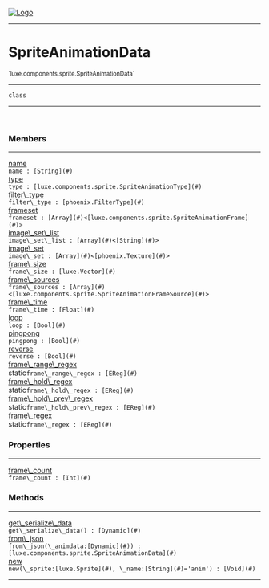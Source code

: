 
[![Logo](../../../../images/logo.png)](../../../../api/index.html)

---



<h1>SpriteAnimationData</h1>
<small>`luxe.components.sprite.SpriteAnimationData`</small>



---

`class`

---

&nbsp;
&nbsp;



<h3>Members</h3> <hr/><span class="member apipage">
                <a name="name"><a class="lift" href="#name">name</a></a><div class="clear"></div><code class="signature apipage">name : [String](#)</code><br/></span>
            <span class="small_desc_flat"></span><span class="member apipage">
                <a name="type"><a class="lift" href="#type">type</a></a><div class="clear"></div><code class="signature apipage">type : [luxe.components.sprite.SpriteAnimationType](#)</code><br/></span>
            <span class="small_desc_flat"></span><span class="member apipage">
                <a name="filter_type"><a class="lift" href="#filter_type">filter\_type</a></a><div class="clear"></div><code class="signature apipage">filter\_type : [phoenix.FilterType](#)</code><br/></span>
            <span class="small_desc_flat"></span><span class="member apipage">
                <a name="frameset"><a class="lift" href="#frameset">frameset</a></a><div class="clear"></div><code class="signature apipage">frameset : [Array](#)&lt;[luxe.components.sprite.SpriteAnimationFrame](#)&gt;</code><br/></span>
            <span class="small_desc_flat"></span><span class="member apipage">
                <a name="image_set_list"><a class="lift" href="#image_set_list">image\_set\_list</a></a><div class="clear"></div><code class="signature apipage">image\_set\_list : [Array](#)&lt;[String](#)&gt;</code><br/></span>
            <span class="small_desc_flat"></span><span class="member apipage">
                <a name="image_set"><a class="lift" href="#image_set">image\_set</a></a><div class="clear"></div><code class="signature apipage">image\_set : [Array](#)&lt;[phoenix.Texture](#)&gt;</code><br/></span>
            <span class="small_desc_flat"></span><span class="member apipage">
                <a name="frame_size"><a class="lift" href="#frame_size">frame\_size</a></a><div class="clear"></div><code class="signature apipage">frame\_size : [luxe.Vector](#)</code><br/></span>
            <span class="small_desc_flat"></span><span class="member apipage">
                <a name="frame_sources"><a class="lift" href="#frame_sources">frame\_sources</a></a><div class="clear"></div><code class="signature apipage">frame\_sources : [Array](#)&lt;[luxe.components.sprite.SpriteAnimationFrameSource](#)&gt;</code><br/></span>
            <span class="small_desc_flat"></span><span class="member apipage">
                <a name="frame_time"><a class="lift" href="#frame_time">frame\_time</a></a><div class="clear"></div><code class="signature apipage">frame\_time : [Float](#)</code><br/></span>
            <span class="small_desc_flat"></span><span class="member apipage">
                <a name="loop"><a class="lift" href="#loop">loop</a></a><div class="clear"></div><code class="signature apipage">loop : [Bool](#)</code><br/></span>
            <span class="small_desc_flat"></span><span class="member apipage">
                <a name="pingpong"><a class="lift" href="#pingpong">pingpong</a></a><div class="clear"></div><code class="signature apipage">pingpong : [Bool](#)</code><br/></span>
            <span class="small_desc_flat"></span><span class="member apipage">
                <a name="reverse"><a class="lift" href="#reverse">reverse</a></a><div class="clear"></div><code class="signature apipage">reverse : [Bool](#)</code><br/></span>
            <span class="small_desc_flat"></span><span class="member apipage">
                <a name="frame_range_regex"><a class="lift" href="#frame_range_regex">frame\_range\_regex</a></a><div class="clear"></div><span class="inline-block static">static</span><code class="signature apipage">frame\_range\_regex : [EReg](#)</code><br/></span>
            <span class="small_desc_flat"></span><span class="member apipage">
                <a name="frame_hold_regex"><a class="lift" href="#frame_hold_regex">frame\_hold\_regex</a></a><div class="clear"></div><span class="inline-block static">static</span><code class="signature apipage">frame\_hold\_regex : [EReg](#)</code><br/></span>
            <span class="small_desc_flat"></span><span class="member apipage">
                <a name="frame_hold_prev_regex"><a class="lift" href="#frame_hold_prev_regex">frame\_hold\_prev\_regex</a></a><div class="clear"></div><span class="inline-block static">static</span><code class="signature apipage">frame\_hold\_prev\_regex : [EReg](#)</code><br/></span>
            <span class="small_desc_flat"></span><span class="member apipage">
                <a name="frame_regex"><a class="lift" href="#frame_regex">frame\_regex</a></a><div class="clear"></div><span class="inline-block static">static</span><code class="signature apipage">frame\_regex : [EReg](#)</code><br/></span>
            <span class="small_desc_flat"></span>



<h3>Properties</h3> <hr/><span class="member apipage">
                <a name="frame_count"><a class="lift" href="#frame_count">frame\_count</a></a><div class="clear"></div><code class="signature apipage">frame\_count : [Int](#)</code><br/></span>
            <span class="small_desc_flat"></span>



<h3>Methods</h3> <hr/><span class="method apipage">
            <a name="get_serialize_data"><a class="lift" href="#get_serialize_data">get\_serialize\_data</a></a> <div class="clear"></div><code class="signature apipage">get\_serialize\_data() : [Dynamic](#)</code><br/><span class="small_desc_flat"></span>
        </span>
    <span class="method apipage">
            <a name="from_json"><a class="lift" href="#from_json">from\_json</a></a> <div class="clear"></div><code class="signature apipage">from\_json(\_animdata:[Dynamic](#)<span></span>) : [luxe.components.sprite.SpriteAnimationData](#)</code><br/><span class="small_desc_flat"></span>
        </span>
    <span class="method apipage">
            <a name="new"><a class="lift" href="#new">new</a></a> <div class="clear"></div><code class="signature apipage">new(\_sprite:[luxe.Sprite](#)<span></span>, \_name:[String](#)<span>=&#x27;anim&#x27;</span>) : [Void](#)</code><br/><span class="small_desc_flat"></span>
        </span>
    





---

&nbsp;
&nbsp;
&nbsp;
&nbsp;